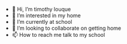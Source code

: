 - 👋 Hi, I’m timothy louque
- 👀 I’m interested in my home
- 🌱 I’m currently at school
- 💞️ I’m looking to collaborate on getting home
- 📫 How to reach me talk to my school

<!---
timmylouque/timmylouque is a ✨ special ✨ repository because its `README.md` (this file) appears on your GitHub profile.
You can click the Preview link to take a look at your changes.
--->
